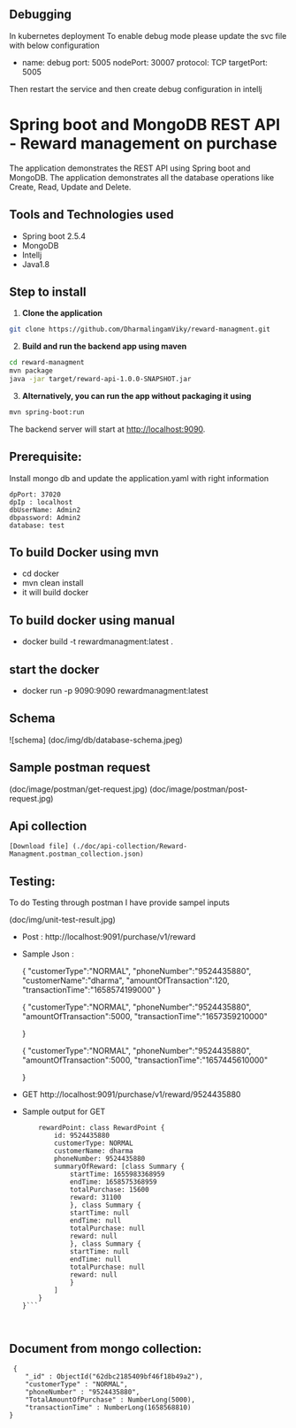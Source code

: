 ## Debugging


In kubernetes deployment To enable debug mode please update the svc file with below configuration

- name: debug
    port: 5005
    nodePort: 30007
    protocol: TCP
    targetPort: 5005


Then restart the service and then create debug configuration in intellj


# Spring boot and MongoDB REST API - Reward management on purchase

The application demonstrates the REST API using Spring boot and MongoDB. The application demonstrates all the database operations like Create, Read, Update and Delete.

## Tools and Technologies used

* Spring boot 2.5.4
* MongoDB
* Intellj
* Java1.8


## Step to install

1. **Clone the application**

```bash
git clone https://github.com/DharmalingamViky/reward-managment.git
```

2. **Build and run the backend app using maven**

```bash
cd reward-managment
mvn package
java -jar target/reward-api-1.0.0-SNAPSHOT.jar
```

3. **Alternatively, you can run the app without packaging it using**

```bash
mvn spring-boot:run
```

The backend server will start at <http://localhost:9090>.


## Prerequisite:

Install mongo db and update the application.yaml with right information

	dpPort: 37020
	dpIp : localhost
	dbUserName: Admin2
	dbpassword: Admin2
	database: test

## To build Docker using mvn
* cd docker
* mvn clean install
* it will build docker

## To build docker using manual
* docker build -t rewardmanagment:latest .

## start the docker
* docker run -p 9090:9090 rewardmanagment:latest

## Schema
![schema] (doc/img/db/database-schema.jpeg)

## Sample postman request

(doc/image/postman/get-request.jpg)
(doc/image/postman/post-request.jpg)

## Api collection

	[Download file] (./doc/api-collection/Reward-Managment.postman_collection.json)

## Testing:

To do Testing through postman I have provide sampel inputs

(doc/img/unit-test-result.jpg)

* Post : http://localhost:9091/purchase/v1/reward

* Sample Json :

	 {
	  "customerType":"NORMAL",
	 "phoneNumber":"9524435880",
	 "customerName":"dharma",
	 "amountOfTransaction":120,
	 "transactionTime":"1658574199000"
	 }
 
 
	 {
	 "customerType":"NORMAL",
	 "phoneNumber":"9524435880",
	 "amountOfTransaction":5000,
	 "transactionTime":"1657359210000"
	 
	 }

	 {
	 "customerType":"NORMAL",
	 "phoneNumber":"9524435880",
	 "amountOfTransaction":5000,
	 "transactionTime":"1657445610000"
	 
	 }
 
 
 * GET http://localhost:9091/purchase/v1/reward/9524435880
 
 * Sample output for GET
 
	``` class RewardHistory {
		rewardPoint: class RewardPoint {
			id: 9524435880
			customerType: NORMAL
			customerName: dharma
			phoneNumber: 9524435880
			summaryOfReward: [class Summary {
				startTime: 1655983368959
				endTime: 1658575368959
				totalPurchase: 15600
				reward: 31100
				}, class Summary {
				startTime: null
				endTime: null
				totalPurchase: null
				reward: null
				}, class Summary {
				startTime: null
				endTime: null
				totalPurchase: null
				reward: null
				}
			]
		}
	}```
 

 
## Document from mongo collection:
 
	 {
		"_id" : ObjectId("62dbc2185409bf46f18b49a2"),
		"customerType" : "NORMAL",
		"phoneNumber" : "9524435880",
		"TotalAmountOfPurchase" : NumberLong(5000),
		"transactionTime" : NumberLong(1658568810)
	}